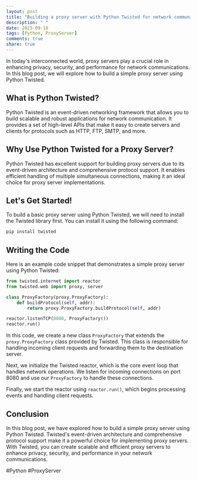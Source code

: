 ```yaml
---
layout: post
title: "Building a proxy server with Python Twisted for network communication"
description: " "
date: 2023-09-18
tags: [Python, ProxyServer]
comments: true
share: true
---
```


In today's interconnected world, proxy servers play a crucial role in enhancing privacy, security, and performance for network communications. In this blog post, we will explore how to build a simple proxy server using Python Twisted.

## What is Python Twisted?

Python Twisted is an event-driven networking framework that allows you to build scalable and robust applications for network communication. It provides a set of high-level APIs that make it easy to create servers and clients for protocols such as HTTP, FTP, SMTP, and more.

## Why Use Python Twisted for a Proxy Server?

Python Twisted has excellent support for building proxy servers due to its event-driven architecture and comprehensive protocol support. It enables efficient handling of multiple simultaneous connections, making it an ideal choice for proxy server implementations.

## Let's Get Started!

To build a basic proxy server using Python Twisted, we will need to install the Twisted library first. You can install it using the following command:

```python
pip install twisted
```

## Writing the Code

Here is an example code snippet that demonstrates a simple proxy server using Python Twisted:

```python
from twisted.internet import reactor
from twisted.web import proxy, server

class ProxyFactory(proxy.ProxyFactory):
    def buildProtocol(self, addr):
        return proxy.ProxyFactory.buildProtocol(self, addr)

reactor.listenTCP(8080, ProxyFactory())
reactor.run()
```

In this code, we create a new class `ProxyFactory` that extends the `proxy.ProxyFactory` class provided by Twisted. This class is responsible for handling incoming client requests and forwarding them to the destination server.

Next, we initialize the Twisted reactor, which is the core event loop that handles network operations. We listen for incoming connections on port 8080 and use our `ProxyFactory` to handle these connections.

Finally, we start the reactor using `reactor.run()`, which begins processing events and handling client requests.

## Conclusion

In this blog post, we have explored how to build a simple proxy server using Python Twisted. Twisted's event-driven architecture and comprehensive protocol support make it a powerful choice for implementing proxy servers. With Twisted, you can create scalable and efficient proxy servers to enhance privacy, security, and performance in your network communications.

#Python #ProxyServer